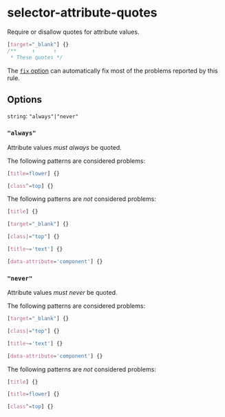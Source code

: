 # selector-attribute-quotes  
  
Require or disallow quotes for attribute values.  
  
<!-- prettier-ignore -->  
```css  
[target="_blank"] {}  
/**     ↑      ↑  
 * These quotes */  
```  
  
The [`fix` option](../../../docs/user-guide/options.md#fix) can automatically fix most of the problems reported by this rule.  
  
## Options  
  
`string`: `"always"|"never"`  
  
### `"always"`  
  
Attribute values _must always_ be quoted.  
  
The following patterns are considered problems:  
  
<!-- prettier-ignore -->  
```css  
[title=flower] {}  
```  
  
<!-- prettier-ignore -->  
```css  
[class^=top] {}  
```  
  
The following patterns are _not_ considered problems:  
  
<!-- prettier-ignore -->  
```css  
[title] {}  
```  
  
<!-- prettier-ignore -->  
```css  
[target="_blank"] {}  
```  
  
<!-- prettier-ignore -->  
```css  
[class|="top"] {}  
```  
  
<!-- prettier-ignore -->  
```css  
[title~='text'] {}  
```  
  
<!-- prettier-ignore -->  
```css  
[data-attribute='component'] {}  
```  
  
### `"never"`  
  
Attribute values _must never_ be quoted.  
  
The following patterns are considered problems:  
  
<!-- prettier-ignore -->  
```css  
[target="_blank"] {}  
```  
  
<!-- prettier-ignore -->  
```css  
[class|="top"] {}  
```  
  
<!-- prettier-ignore -->  
```css  
[title~='text'] {}  
```  
  
<!-- prettier-ignore -->  
```css  
[data-attribute='component'] {}  
```  
  
The following patterns are _not_ considered problems:  
  
<!-- prettier-ignore -->  
```css  
[title] {}  
```  
  
<!-- prettier-ignore -->  
```css  
[title=flower] {}  
```  
  
<!-- prettier-ignore -->  
```css  
[class^=top] {}  
```  
